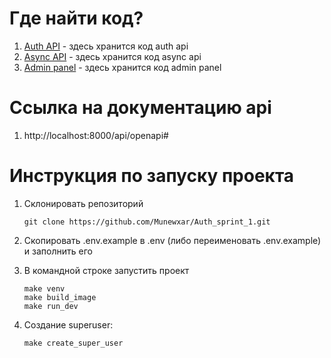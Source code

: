 # Где найти код?
1. [Auth API](https://github.com/Munewxar/Auth_sprint_1) - здесь хранится код auth api
2. [Async API](https://github.com/Munewxar/Async_API_sprint_1) - здесь хранится код async api
3. [Admin panel](https://github.com/Munewxar/new_admin_panel_sprint_2) - здесь хранится код admin panel

# Ссылка на документацию api
1. http://localhost:8000/api/openapi#

# Инструкция по запуску проекта
1. Склонировать репозиторий

   ```
   git clone https://github.com/Munewxar/Auth_sprint_1.git
   ```
2. Скопировать .env.example в .env (либо переименовать .env.example) и заполнить его
4. В командной строке запустить проект

    ```
    make venv
    make build_image
    make run_dev
    ```
5. Создание superuser:
   
   ```
   make create_super_user
   ```

